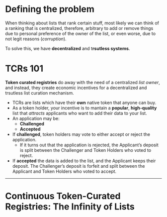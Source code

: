 # Defining the problem

When thinking about lists that rank certain stuff, most likely we can think of a ranking that is centralized, therefore, arbitrary to add or remove things due to personal preference of the owner of the list, or even worse, due to not legit reasons (*corruption*).

To solve this, we have **decentralized** and t**rsutless systems**.

# TCRs 101

**Token curated registries** do away with the need of a centralized *list owner*, and instead, they create economic incentives for a decentralized and trsutless list curation mechanism.

- TCRs are lists which have their **own** native token that anyone can buy.
- As a token holder, your incentive is to mantain a **popular**, **high-quality** list that *attracts* applicants who want to add their data to your list.
- An application may be:
	- **Challenged**
	- **Accepted**
- If **challenged**, token holders may vote to either accept or reject the application.
	- If it turns out that the application is rejected, the Applicant’s deposit is split between the Challenger and Token Holders who voted to reject.
- If **accepted** the data is added to the list, and the Applicant keeps their deposit. The Challenger’s deposit is forfeit and split between the Applicant and Token Holders who voted to accept.

---

# Continuous Token-Curated Registries: The Infinity of Lists